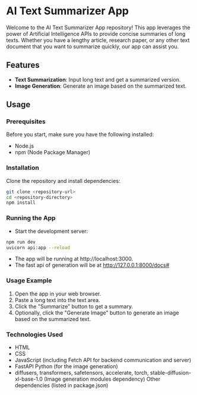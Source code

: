 # AI Text Summarizer App

Welcome to the AI Text Summarizer App repository! This app leverages the power of Artificial Intelligence APIs to provide concise summaries of long texts. Whether you have a lengthy article, research paper, or any other text document that you want to summarize quickly, our app can assist you.

## Features

- **Text Summarization**: Input long text and get a summarized version.
- **Image Generation**: Generate an image based on the summarized text.

## Usage

### Prerequisites

Before you start, make sure you have the following installed:
- Node.js
- npm (Node Package Manager)

### Installation

Clone the repository and install dependencies:

```bash
git clone <repository-url>
cd <repository-directory>
npm install
```
### Running the App
- Start the development server:

```bash
npm run dev
uvicorn api:app --reload
```
- The app will be running at http://localhost:3000.
- The fast api of generation will be at http://127.0.0.1:8000/docs#

### Usage Example
1. Open the app in your web browser.
2. Paste a long text into the text area.
3. Click the "Summarize" button to get a summary.
4. Optionally, click the "Generate Image" button to generate an image based on the summarized text.
### Technologies Used
- HTML
- CSS
- JavaScript (including Fetch API for backend communication and server)
- FastAPI Python (for the image generation)
- diffusers, transformers, safetensors, accelerate, torch, stable-diffusion-xl-base-1.0 (Image generation modules dependency)
Other dependencies (listed in package.json)
